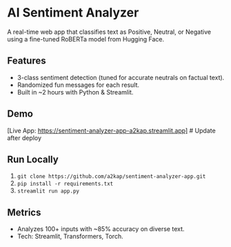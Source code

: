 # AI Sentiment Analyzer

A real-time web app that classifies text as Positive, Neutral, or Negative using a fine-tuned RoBERTa model from Hugging Face.

## Features
- 3-class sentiment detection (tuned for accurate neutrals on factual text).
- Randomized fun messages for each result.
- Built in ~2 hours with Python & Streamlit.

## Demo
[Live App: https://sentiment-analyzer-app-a2kap.streamlit.app]  # Update after deploy

## Run Locally
1. `git clone https://github.com/a2kap/sentiment-analyzer-app.git`
2. `pip install -r requirements.txt`
3. `streamlit run app.py`

## Metrics
- Analyzes 100+ inputs with ~85% accuracy on diverse text.
- Tech: Streamlit, Transformers, Torch.
